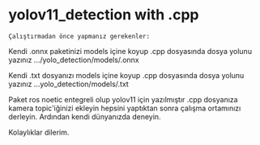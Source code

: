 # yolov11_detection with .cpp

    Çalıştırmadan önce yapmanız gerekenler: 

Kendi .onnx paketinizi models içine koyup .cpp dosyasında dosya yolunu yazınız   .../yolo_detection/models/.onnx

Kendi .txt dosyanızı models içine koyup .cpp dosyasında dosya yolunu yazınız     ...yolo_detection/models/.txt

Paket ros noetic entegreli olup yolov11 için yazılmıştır .cpp dosyanıza kamera topic'iğinizi ekleyin hepsini yaptıktan sonra çalışma ortamınızı derleyin. Ardından kendi dünyanızda deneyin. 

Kolaylıklar dilerim.
